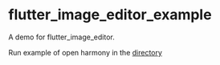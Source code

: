 # flutter_image_editor_example

A demo for flutter_image_editor.

Run example of open harmony in the [directory][example-for-harmony]

[example-for-harmony]: ../../image_editor_ohos/example/